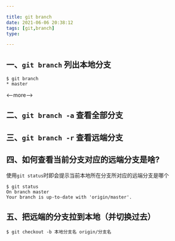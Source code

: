 ```yaml
---

title: git branch
date: 2021-06-06 20:38:12
tags: [git,branch]
type:

---
```



## 一、`git branch` 列出本地分支

```
$ git branch
* master
```

<--more-->


## 二、`git branch -a` 查看全部分支


## 三、`git branch -r` 查看远端分支


## 四、如何查看当前分支对应的远端分支是啥?

使用`git status`时即会提示当前本地所在分支所对应的远端分支是哪个

```
$ git status
On branch master
Your branch is up-to-date with 'origin/master'.
```


## 五、把远端的分支拉到本地（并切换过去）

```
$ git checkout -b 本地分支名 origin/分支名
```
